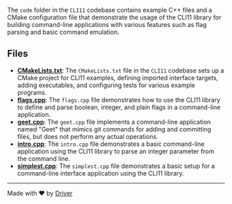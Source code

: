 <!--------------------------------------------------------------------------------->
<!-- IMPORTANT: This file is auto-generated by Driver (https://driver.ai). -------->
<!-- Manual edits may be overwritten on future commits. --------------------------->
<!--------------------------------------------------------------------------------->

The `code` folder in the `CLI11` codebase contains example C++ files and a CMake configuration file that demonstrate the usage of the CLI11 library for building command-line applications with various features such as flag parsing and basic command emulation.


## Files
- **[CMakeLists.txt](CMakeLists.txt.md)**: The `CMakeLists.txt` file in the `CLI11` codebase sets up a CMake project for CLI11 examples, defining imported interface targets, adding executables, and configuring tests for various example programs.
- **[flags.cpp](flags.cpp.md)**: The `flags.cpp` file demonstrates how to use the CLI11 library to define and parse boolean, integer, and plain flags in a command-line application.
- **[geet.cpp](geet.cpp.md)**: The `geet.cpp` file implements a command-line application named "Geet" that mimics git commands for adding and committing files, but does not perform any actual operations.
- **[intro.cpp](intro.cpp.md)**: The `intro.cpp` file demonstrates a basic command-line application using the CLI11 library to parse an integer parameter from the command line.
- **[simplest.cpp](simplest.cpp.md)**: The `simplest.cpp` file demonstrates a basic setup for a command-line interface application using the CLI11 library.

---
Made with ❤️ by [Driver](https://www.driver.ai/)